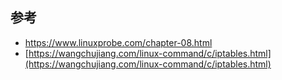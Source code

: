 

## 参考
- https://www.linuxprobe.com/chapter-08.html
- [https://wangchujiang.com/linux-command/c/iptables.html](https://wangchujiang.com/linux-command/c/iptables.html)